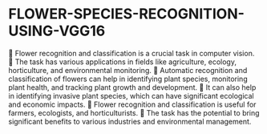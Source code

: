 # FLOWER-SPECIES-RECOGNITION-USING-VGG16
 Flower recognition and classification is a crucial task in computer vision.
 The task has various applications in fields like agriculture, ecology, horticulture,
and environmental monitoring.
 Automatic recognition and classification of flowers can help in identifying plant species, monitoring plant health, and tracking plant growth and development.
 It can also help in identifying invasive plant species, which can have significant ecological and economic impacts.
 Flower recognition and classification is useful for farmers, ecologists, and horticulturists.
 The task has the potential to bring significant benefits to various industries and environmental management.
